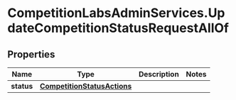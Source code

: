 # CompetitionLabsAdminServices.UpdateCompetitionStatusRequestAllOf

## Properties

Name | Type | Description | Notes
------------ | ------------- | ------------- | -------------
**status** | [**CompetitionStatusActions**](CompetitionStatusActions.md) |  | 


